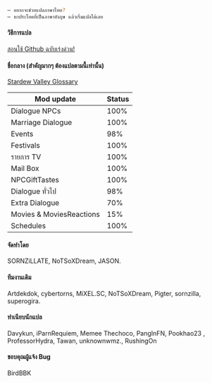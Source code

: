 ```sh
— อยากจะช่วยแปลภาษาไทย?
— หาประโยคที่เป็นภาษาอังฤษ แล้วเริ่มแปลได้เลย
```
#### วิธีการแปล
[สอนใช้ Github ฉบับเร่งด่วน!](https://www.youtube.com/watch?v=e39kzyoK-RQ)
#### ชื่อกลาง (สำคัญมากๆ ต้องแปลตามนี้เท่านั้น)
[Stardew Valley Glossary](https://docs.google.com/spreadsheets/d/1DBdyvEI9XNAWEPpptKmIHfUj0gGdAFzyjHH9oR7U0Zc/edit?usp=sharing)


| Mod update | Status |
| ------ | ------ |
| Dialogue NPCs | 100% |
| Marriage Dialogue | 100% |
| Events | 98% |
| Festivals | 100% |
| รายการ TV | 100% |
| Mail Box | 100% |
| NPCGiftTastes | 100% |
| Dialogue ทั่วไป | 98% |
| Extra Dialogue | 70% |
| Movies & MoviesReactions | 15% |
| Schedules | 100% |

#### จัดทำโดย
SORNZiLLATE, NoTSoXDream, JASON.

#### ทีมงานเดิม
Artdekdok, cybertorns, MiXEL.SC, NoTSoXDream, Pigter, sornzilla, superogira.

#### ทําเนียบนักแปล
Davykun, iParnRequiem, Memee Thechoco, PangInFN, Pookhao23
, ProfessorHydra, Tawan, unknownwmz., RushingOn

#### ขอบคุณผู้แจ้ง Bug
BirdBBK
